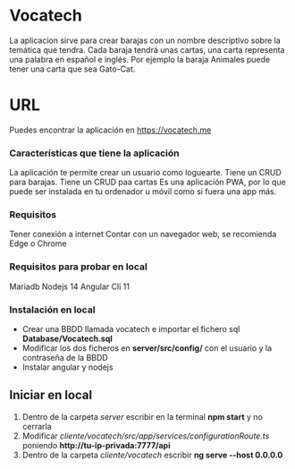 # Vocatech
La aplicacion sirve para crear barajas con un nombre descriptivo sobre la temática que tendra.
Cada baraja tendrá unas cartas, una carta representa una palabra en  español e inglés.
Por ejemplo la baraja Animales puede tener una carta que sea Gato-Cat.

# URL
Puedes encontrar la aplicación en https://vocatech.me

### Características que tiene la aplicación
La aplicación te permite crear un usuario como loguearte.
Tiene un CRUD para barajas.
Tiene un CRUD paa cartas
Es una aplicación PWA, por lo que puede ser instalada en tu ordenador u móvil como si fuera una app más.

### Requisitos
Tener conexión a internet
Contar con un navegador web, se recomienda Edge o Chrome

### Requisitos para probar en local
Mariadb
Nodejs 14
Angular Cli 11

### Instalación en local
* Crear una BBDD llamada vocatech e importar el fichero sql **Database/Vocatech.sql**
* Modificar los dos ficheros en **server/src/config/** con el usuario y la contraseña de la BBDD
* Instalar angular y nodejs

## Iniciar en local
1. Dentro de la carpeta *server* escribir en la terminal **npm start** y no cerrarla
1. Modificar *cliente/vocatech/src/app/services/configurationRoute.ts* poniendo **http://tu-ip-privada:7777/api**
1. Dentro de la carpeta *cliente/vocatech* escribir **ng serve --host 0.0.0.0**
